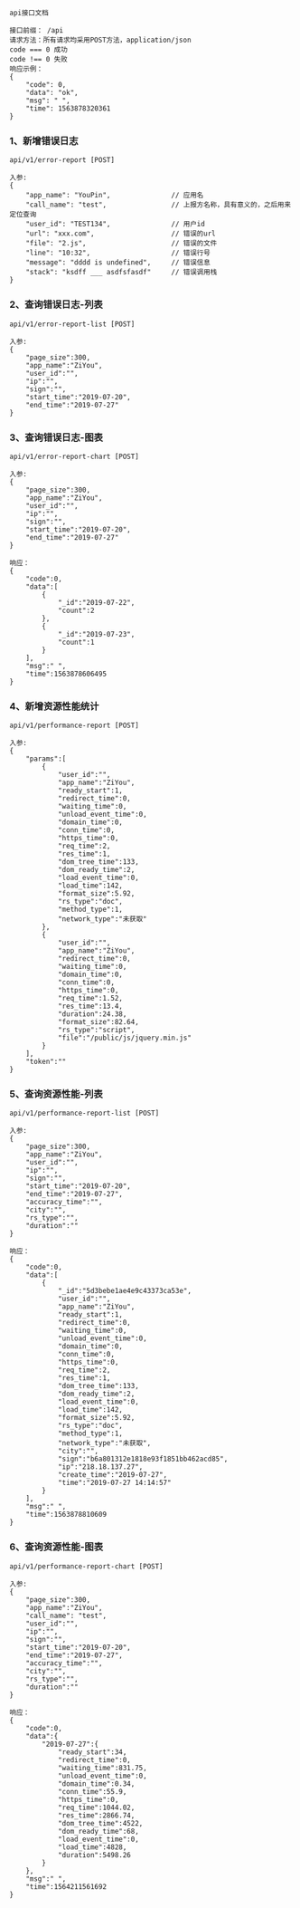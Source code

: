	api接口文档

	接口前缀： /api
	请求方法：所有请求均采用POST方法，application/json
	code === 0 成功
	code !== 0 失败
	响应示例：
	{
		"code": 0,
		"data": "ok",
		"msg": " ",
		"time": 1563878320361
	}


### 1、新增错误日志
	api/v1/error-report [POST]
	
	入参:
	{
		"app_name": "YouPin",				// 应用名
		"call_name": "test",				// 上报方名称，具有意义的，之后用来定位查询
		"user_id": "TEST134",				// 用户id
		"url": "xxx.com",					// 错误的url
		"file": "2.js",						// 错误的文件
		"line": "10:32",					// 错误行号
		"message": "dddd is undefined",		// 错误信息
		"stack": "ksdff ___ asdfsfasdf"		// 错误调用栈
	}

### 2、查询错误日志-列表
	api/v1/error-report-list [POST]
	
	入参:
	{
		"page_size":300,
		"app_name":"ZiYou",
		"user_id":"",
		"ip":"",
		"sign":"",
		"start_time":"2019-07-20",
		"end_time":"2019-07-27"
	}


### 3、查询错误日志-图表
	api/v1/error-report-chart [POST]
	
	入参:
	{
		"page_size":300,
		"app_name":"ZiYou",
		"user_id":"",
		"ip":"",
		"sign":"",
		"start_time":"2019-07-20",
		"end_time":"2019-07-27"
	}

	响应：
	{
		"code":0,
		"data":[
			{
				"_id":"2019-07-22",
				"count":2
			},
			{
				"_id":"2019-07-23",
				"count":1
			}
		],
		"msg":" ",
		"time":1563878606495
	}

### 4、新增资源性能统计
	api/v1/performance-report [POST]
	
	入参:
	{
		"params":[
			{
				"user_id":"",
				"app_name":"ZiYou",
				"ready_start":1,
				"redirect_time":0,
				"waiting_time":0,
				"unload_event_time":0,
				"domain_time":0,
				"conn_time":0,
				"https_time":0,
				"req_time":2,
				"res_time":1,
				"dom_tree_time":133,
				"dom_ready_time":2,
				"load_event_time":0,
				"load_time":142,
				"format_size":5.92,
				"rs_type":"doc",
				"method_type":1,
				"network_type":"未获取"
			},
			{
				"user_id":"",
				"app_name":"ZiYou",
				"redirect_time":0,
				"waiting_time":0,
				"domain_time":0,
				"conn_time":0,
				"https_time":0,
				"req_time":1.52,
				"res_time":13.4,
				"duration":24.38,
				"format_size":82.64,
				"rs_type":"script",
				"file":"/public/js/jquery.min.js"
			}
		],
		"token":""
	}

### 5、查询资源性能-列表
	api/v1/performance-report-list [POST]
	
	入参:
	{
		"page_size":300,
		"app_name":"ZiYou",
		"user_id":"",
		"ip":"",
		"sign":"",
		"start_time":"2019-07-20",
		"end_time":"2019-07-27",
		"accuracy_time":"",
		"city":"",
		"rs_type":"",
		"duration":""
	}

	响应：
	{
		"code":0,
		"data":[
			{
				"_id":"5d3bebe1ae4e9c43373ca53e",
				"user_id":"",
				"app_name":"ZiYou",
				"ready_start":1,
				"redirect_time":0,
				"waiting_time":0,
				"unload_event_time":0,
				"domain_time":0,
				"conn_time":0,
				"https_time":0,
				"req_time":2,
				"res_time":1,
				"dom_tree_time":133,
				"dom_ready_time":2,
				"load_event_time":0,
				"load_time":142,
				"format_size":5.92,
				"rs_type":"doc",
				"method_type":1,
				"network_type":"未获取",
				"city":"",
				"sign":"b6a801312e1818e93f1851bb462acd85",
				"ip":"218.18.137.27",
				"create_time":"2019-07-27",
				"time":"2019-07-27 14:14:57"
			}
		],
		"msg":" ",
		"time":1563878810609
	}

### 6、查询资源性能-图表
	api/v1/performance-report-chart [POST]
	
	入参:
	{
		"page_size":300,
		"app_name":"ZiYou",
		"call_name": "test",
		"user_id":"",
		"ip":"",
		"sign":"",
		"start_time":"2019-07-20",
		"end_time":"2019-07-27",
		"accuracy_time":"",
		"city":"",
		"rs_type":"",
		"duration":""
	}

	响应：
	{
		"code":0,
		"data":{
			"2019-07-27":{
				"ready_start":34,
				"redirect_time":0,
				"waiting_time":831.75,
				"unload_event_time":0,
				"domain_time":0.34,
				"conn_time":55.9,
				"https_time":0,
				"req_time":1044.02,
				"res_time":2866.74,
				"dom_tree_time":4522,
				"dom_ready_time":68,
				"load_event_time":0,
				"load_time":4828,
				"duration":5498.26
			}
		},
		"msg":" ",
		"time":1564211561692
	}
